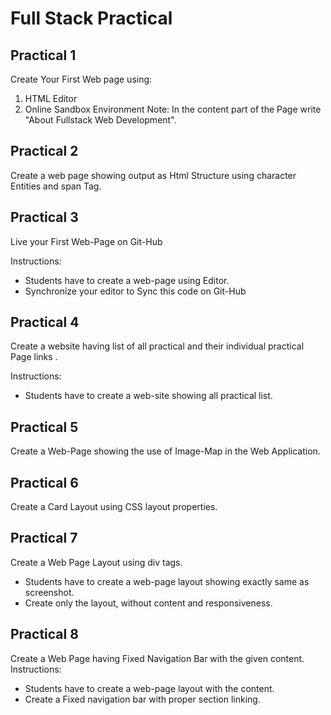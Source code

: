 # Full Stack Practical
## Practical 1
Create Your First Web page using:
1. HTML Editor
2. Online Sandbox Environment
Note: In the content part of the Page write "About Fullstack Web Development".

## Practical 2
Create a web page showing output as Html Structure using character Entities and span Tag.

## Practical 3
Live your First Web-Page on Git-Hub

Instructions:
- Students have to create a web-page using Editor.
- Synchronize your editor to Sync this code on Git-Hub

## Practical 4
Create a website having list of all practical and their individual practical Page links .

Instructions:
- Students have to create a web-site showing all practical list.

## Practical 5
Create a Web-Page showing the use of Image-Map in the Web Application.

## Practical 6
Create a Card Layout using CSS layout properties.

## Practical 7
Create a Web Page Layout using div tags.
- Students have to create a web-page layout showing exactly same as screenshot.
- Create only the layout, without content and responsiveness.

## Practical 8
Create a Web Page having Fixed Navigation Bar with the given content.
Instructions:
- Students have to create a web-page layout with the content.
- Create a Fixed navigation bar with proper section linking.